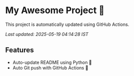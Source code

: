 # My Awesome Project 🚀

This project is automatically updated using GitHub Actions.

_Last updated: 2025-05-19 04:14:28 IST_

## Features
- Auto-update README using Python 🐍
- Auto Git push with GitHub Actions 🤖
